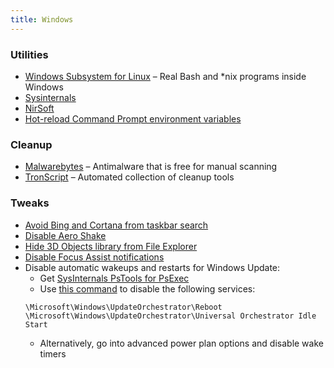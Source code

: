 ```yaml
---
title: Windows
---
```


### Utilities

- [Windows Subsystem for Linux](https://docs.microsoft.com/en-us/windows/wsl/about) – Real Bash and \*nix programs inside Windows
- [Sysinternals](https://docs.microsoft.com/en-us/sysinternals/)
- [NirSoft](http://nirsoft.net)
- [Hot-reload Command Prompt environment variables](https://github.com/chocolatey-archive/chocolatey/blob/master/src/redirects/RefreshEnv.cmd)

### Cleanup

- [Malwarebytes](https://www.malwarebytes.com) – Antimalware that is free for manual scanning
- [TronScript](https://github.com/bmrf/tron) – Automated collection of cleanup tools

### Tweaks

- [Avoid Bing and Cortana from taskbar search](https://superuser.com/a/1171262)
- [Disable Aero Shake](https://www.howtogeek.com/howto/windows-7/disable-aero-shake-in-windows-7/)
- [Hide 3D Objects library from File Explorer](https://www.howtogeek.com/331361/how-to-remove-the-3d-objects-folder-from-this-pc-on-windows-10/)
- [Disable Focus Assist notifications](https://www.howtogeek.com/435349/how-to-disable-windows-10s-annoying-focus-assist-notifications/)
- Disable automatic wakeups and restarts for Windows Update:
  - Get [SysInternals PsTools for PsExec](https://docs.microsoft.com/en-us/sysinternals/downloads/psexec)
  - Use [this command](https://superuser.com/a/1295461) to disable the following services:
  ```
  \Microsoft\Windows\UpdateOrchestrator\Reboot
  \Microsoft\Windows\UpdateOrchestrator\Universal Orchestrator Idle Start
  ```
  - Alternatively, go into advanced power plan options and disable wake timers
